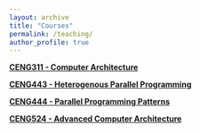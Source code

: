 ```yaml
---
layout: archive
title: "Courses"
permalink: /teaching/
author_profile: true
---
```



**[CENG311 - Computer Architecture](https://ceng.iyte.edu.tr/courses/ceng-311/)**

**[CENG443 - Heterogenous Parallel Programming](https://ceng.iyte.edu.tr/courses/ceng-443/)**

**[CENG444 - Parallel Programming Patterns](https://ceng.iyte.edu.tr/courses/ceng-444/)**

**[CENG524 - Advanced Computer Architecture](https://ceng.iyte.edu.tr/courses/ceng-524/)**
